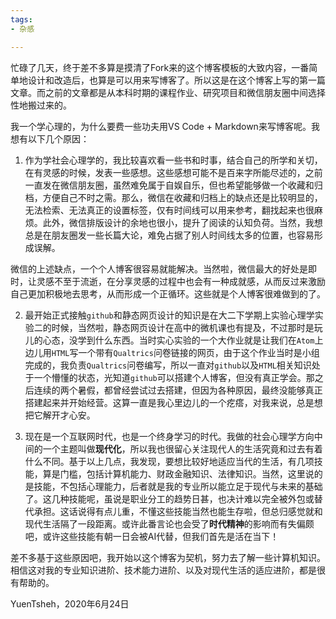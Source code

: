 ```yaml
---
tags: 
- 杂感

---
```

忙碌了几天，终于差不多算是摸清了Fork来的这个博客模板的大致内容，一番简单地设计和改造后，也算是可以用来写博客了。所以这是在这个博客上写的第一篇文章。而之前的文章都是从本科时期的课程作业、研究项目和微信朋友圈中间选择性地搬过来的。

我一个学心理的，为什么要费一些功夫用VS Code + Markdown来写博客呢。我想有以下几个原因：

1. 作为学社会心理学的，我比较喜欢看一些书和时事，结合自己的所学和关切，在有灵感的时候，发表一些感想。这些感想可能不是百来字所能尽述的，之前一直发在微信朋友圈，虽然难免属于自娱自乐，但也希望能够做一个收藏和归档，方便自己不时之需。那么，微信在收藏和归档上的缺点还是比较明显的，无法检索、无法真正的设置标签，仅有时间线可以用来参考，翻找起来也很麻烦。此外，微信排版设计的余地也很小，提升了阅读的认知负荷。当然，我想总是在朋友圈发一些长篇大论，难免占据了别人时间线太多的位置，也容易形成误解。

微信的上述缺点，一个个人博客很容易就能解决。当然啦，微信最大的好处是即时，让灵感不至于流逝，在分享灵感的过程中也会有一种成就感，从而反过来激励自己更加积极地去思考，从而形成一个正循环。这些就是个人博客很难做到的了。

2. 最开始正式接触`github`和静态网页设计的知识是在大二下学期上实验心理学实验二的时候，当然啦，静态网页设计在高中的微机课也有提及，不过那时是玩儿的心态，没学到什么东西。当时实心实验的一个大作业就是让我们在`Atom`上边儿用`HTML`写一个带有`Qualtrics`问卷链接的网页，由于这个作业当时是小组完成的，我负责`Qualtrics`问卷编写，所以一直对`github`以及`HTML`相关知识处于一个懵懂的状态，光知道`github`可以搭建个人博客，但没有真正学会。那之后连续的两个暑假，都曾经尝试过去搭建，但因为各种原因，最终没能够真正搭建起来并开始经营。这算一直是我心里边儿的一个疙瘩，对我来说，总是想把它解开才心安。

3. 现在是一个互联网时代，也是一个终身学习的时代。我做的社会心理学方向中间的一个主题叫做**现代化**，所以我也很留心关注现代人的生活究竟和过去有着什么不同。基于以上几点，我发现，要想比较好地适应当代的生活，有几项技能，算是门槛，包括计算机能力、财政金融知识、法律知识。当然，这里说的是技能，不包括心理能力，后者就是我的专业所以能立足于现代与未来的基础了。这几种技能呢，虽说是职业分工的趋势日甚，也决计难以完全被外包或替代承担。这话说得有点儿重，不懂这些技能当然也能生存啦，但总归感觉就和现代生活隔了一段距离。或许此番言论也会受了**时代精神**的影响而有失偏颇吧，或许这些技能有朝一日会被AI代替，但我们首先是活在当下！

差不多基于这些原因吧，我开始以这个博客为契机，努力去了解一些计算机知识。相信这对我的专业知识进阶、技术能力进阶、以及对现代生活的适应进阶，都是很有帮助的。

YuenTsheh，2020年6月24日